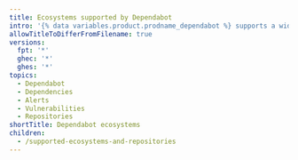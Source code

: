 ```yaml
---
title: Ecosystems supported by Dependabot
intro: '{% data variables.product.prodname_dependabot %} supports a wide range of ecosystems to help keep your code secure'
allowTitleToDifferFromFilename: true
versions:
  fpt: '*'
  ghec: '*'
  ghes: '*'
topics:
  - Dependabot
  - Dependencies
  - Alerts
  - Vulnerabilities
  - Repositories
shortTitle: Dependabot ecosystems
children:
  - /supported-ecosystems-and-repositories
---
```

